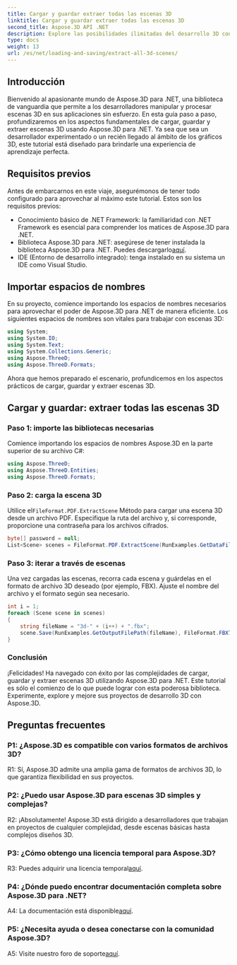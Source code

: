 ```yaml
---
title: Cargar y guardar extraer todas las escenas 3D
linktitle: Cargar y guardar extraer todas las escenas 3D
second_title: Aspose.3D API .NET
description: Explore las posibilidades ilimitadas del desarrollo 3D con Aspose.3D para .NET. Cargue, guarde y extraiga escenas sin esfuerzo.
type: docs
weight: 13
url: /es/net/loading-and-saving/extract-all-3d-scenes/
---
```

## Introducción

Bienvenido al apasionante mundo de Aspose.3D para .NET, una biblioteca de vanguardia que permite a los desarrolladores manipular y procesar escenas 3D en sus aplicaciones sin esfuerzo. En esta guía paso a paso, profundizaremos en los aspectos fundamentales de cargar, guardar y extraer escenas 3D usando Aspose.3D para .NET. Ya sea que sea un desarrollador experimentado o un recién llegado al ámbito de los gráficos 3D, este tutorial está diseñado para brindarle una experiencia de aprendizaje perfecta.

## Requisitos previos

Antes de embarcarnos en este viaje, asegurémonos de tener todo configurado para aprovechar al máximo este tutorial. Estos son los requisitos previos:

- Conocimiento básico de .NET Framework: la familiaridad con .NET Framework es esencial para comprender los matices de Aspose.3D para .NET.
-  Biblioteca Aspose.3D para .NET: asegúrese de tener instalada la biblioteca Aspose.3D para .NET. Puedes descargarlo[aquí](https://releases.aspose.com/3d/net/).
- IDE (Entorno de desarrollo integrado): tenga instalado en su sistema un IDE como Visual Studio.

## Importar espacios de nombres

En su proyecto, comience importando los espacios de nombres necesarios para aprovechar el poder de Aspose.3D para .NET de manera eficiente. Los siguientes espacios de nombres son vitales para trabajar con escenas 3D:

```csharp
using System;
using System.IO;
using System.Text;
using System.Collections.Generic;
using Aspose.ThreeD;
using Aspose.ThreeD.Formats;
```

Ahora que hemos preparado el escenario, profundicemos en los aspectos prácticos de cargar, guardar y extraer escenas 3D.

## Cargar y guardar: extraer todas las escenas 3D

### Paso 1: importe las bibliotecas necesarias

Comience importando los espacios de nombres Aspose.3D en la parte superior de su archivo C#:

```csharp
using Aspose.ThreeD;
using Aspose.ThreeD.Entities;
using Aspose.ThreeD.Formats;
```

### Paso 2: carga la escena 3D

 Utilice el`FileFormat.PDF.ExtractScene` Método para cargar una escena 3D desde un archivo PDF. Especifique la ruta del archivo y, si corresponde, proporcione una contraseña para los archivos cifrados.

```csharp
byte[] password = null;
List<Scene> scenes = FileFormat.PDF.ExtractScene(RunExamples.GetDataFilePath("House_Design.pdf"), password);
```

### Paso 3: iterar a través de escenas

Una vez cargadas las escenas, recorra cada escena y guárdelas en el formato de archivo 3D deseado (por ejemplo, FBX). Ajuste el nombre del archivo y el formato según sea necesario.

```csharp
int i = 1;
foreach (Scene scene in scenes)
{
    string fileName = "3d-" + (i++) + ".fbx";
    scene.Save(RunExamples.GetOutputFilePath(fileName), FileFormat.FBX7400ASCII);
}
```

### Conclusión

¡Felicidades! Ha navegado con éxito por las complejidades de cargar, guardar y extraer escenas 3D utilizando Aspose.3D para .NET. Este tutorial es sólo el comienzo de lo que puede lograr con esta poderosa biblioteca. Experimente, explore y mejore sus proyectos de desarrollo 3D con Aspose.3D.

## Preguntas frecuentes

### P1: ¿Aspose.3D es compatible con varios formatos de archivos 3D?

R1: Sí, Aspose.3D admite una amplia gama de formatos de archivos 3D, lo que garantiza flexibilidad en sus proyectos.

### P2: ¿Puedo usar Aspose.3D para escenas 3D simples y complejas?

R2: ¡Absolutamente! Aspose.3D está dirigido a desarrolladores que trabajan en proyectos de cualquier complejidad, desde escenas básicas hasta complejos diseños 3D.

### P3: ¿Cómo obtengo una licencia temporal para Aspose.3D?

 R3: Puedes adquirir una licencia temporal[aquí](https://purchase.aspose.com/temporary-license/).

### P4: ¿Dónde puedo encontrar documentación completa sobre Aspose.3D para .NET?

 A4: La documentación está disponible[aquí](https://reference.aspose.com/3d/net/).

### P5: ¿Necesita ayuda o desea conectarse con la comunidad Aspose.3D?

 A5: Visite nuestro foro de soporte[aquí](https://forum.aspose.com/c/3d/18).